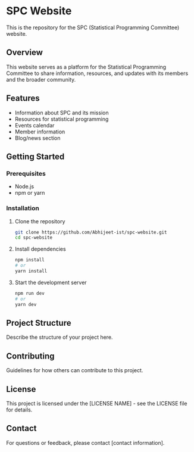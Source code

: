 # SPC Website

This is the repository for the SPC (Statistical Programming Committee) website.

## Overview

This website serves as a platform for the Statistical Programming Committee to share information, resources, and updates with its members and the broader community.

## Features

- Information about SPC and its mission
- Resources for statistical programming
- Events calendar
- Member information
- Blog/news section

## Getting Started

### Prerequisites

- Node.js
- npm or yarn

### Installation

1. Clone the repository
    ```bash
    git clone https://github.com/Abhijeet-ist/spc-website.git
    cd spc-website
    ```

2. Install dependencies
    ```bash
    npm install
    # or
    yarn install
    ```

3. Start the development server
    ```bash
    npm run dev
    # or
    yarn dev
    ```

## Project Structure

Describe the structure of your project here.

## Contributing

Guidelines for how others can contribute to this project.

## License

This project is licensed under the [LICENSE NAME] - see the LICENSE file for details.

## Contact

For questions or feedback, please contact [contact information].